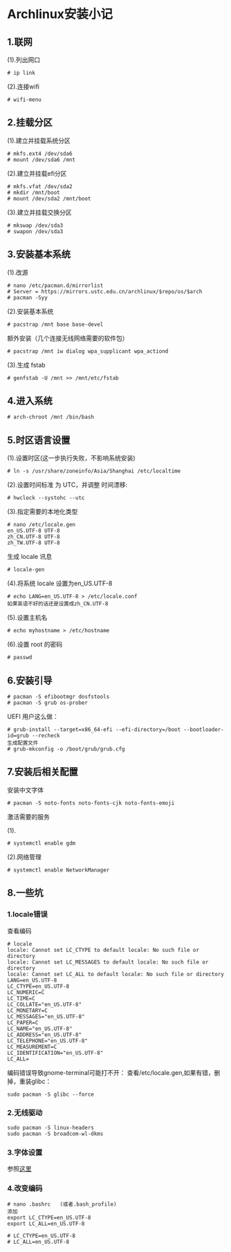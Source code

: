 # Archlinux安装小记

## 1.联网
(1).列出网口
```
# ip link
```
(2).连接wifi
```
# wifi-menu
```
## 2.挂载分区
(1).建立并挂载系统分区
```
# mkfs.ext4 /dev/sda6
# mount /dev/sda6 /mnt
```
(2).建立并挂载efi分区
```
# mkfs.vfat /dev/sda2
# mkdir /mnt/boot
# mount /dev/sda2 /mnt/boot
```
(3).建立并挂载交换分区
```
# mkswap /dev/sda3
# swapon /dev/sda3
```
## 3.安装基本系统
(1).改源
```
# nano /etc/pacman.d/mirrorlist
# Server = https://mirrors.ustc.edu.cn/archlinux/$repo/os/$arch
# pacman -Syy
```
(2).安装基本系统
```
# pacstrap /mnt base base-devel
```
额外安装（几个连接无线网络需要的软件包）
```
# pacstrap /mnt iw dialog wpa_supplicant wpa_actiond
```
(3).生成 fstab
```
# genfstab -U /mnt >> /mnt/etc/fstab
```
## 4.进入系统
```
# arch-chroot /mnt /bin/bash
```
## 5.时区语言设置

(1).设置时区(这一步执行失败，不影响系统安装)
```
# ln -s /usr/share/zoneinfo/Asia/Shanghai /etc/localtime
```
(2).设置时间标准 为 UTC，并调整 时间漂移:
```
# hwclock --systohc --utc
```
(3).指定需要的本地化类型
```
# nano /etc/locale.gen
en_US.UTF-8 UTF-8
zh_CN.UTF-8 UTF-8
zh_TW.UTF-8 UTF-8
```
生成 locale 讯息
```
# locale-gen
```
(4).将系统 locale 设置为en_US.UTF-8
```
# echo LANG=en_US.UTF-8 > /etc/locale.conf
如果英语不好的话还是设置成zh_CN.UTF-8
```
(5).设置主机名
```
# echo myhostname > /etc/hostname
```
(6).设置 root 的密码
```
# passwd
```
## 6.安装引导
```
# pacman -S efibootmgr dosfstools
# pacman -S grub os-prober  
```
UEFI 用户这么做：
```
# grub-install --target=x86_64-efi --efi-directory=/boot --bootloader-id=grub --recheck
生成配置文件
# grub-mkconfig -o /boot/grub/grub.cfg
```

## 7.安装后相关配置
安装中文字体
```
# pacman -S noto-fonts noto-fonts-cjk noto-fonts-emoji
```
激活需要的服务

(1).
```
# systemctl enable gdm
```
(2).网络管理
```
# systemctl enable NetworkManager
```

## 8.一些坑
### 1.locale错误
查看编码
```
# locale
locale: Cannot set LC_CTYPE to default locale: No such file or directory
locale: Cannot set LC_MESSAGES to default locale: No such file or directory
locale: Cannot set LC_ALL to default locale: No such file or directory
LANG=en_US.UTF-8
LC_CTYPE=en_US.UTF-8
LC_NUMERIC=C
LC_TIME=C
LC_COLLATE="en_US.UTF-8"
LC_MONETARY=C
LC_MESSAGES="en_US.UTF-8"
LC_PAPER=C
LC_NAME="en_US.UTF-8"
LC_ADDRESS="en_US.UTF-8"
LC_TELEPHONE="en_US.UTF-8"
LC_MEASUREMENT=C
LC_IDENTIFICATION="en_US.UTF-8"
LC_ALL=
```
编码错误导致gnome-terminal可能打不开：
查看/etc/locale.gen,如果有错，删掉，重装glibc：
```
sudo pacman -S glibc --force
```



### 2.无线驱动
```
sudo pacman -S linux-headers
sudo pacman -S broadcom-wl-dkms
```
### 3.字体设置
参照[这里](https://wiki.archlinux.org/index.php/Font_Configuration/Chinese_Font_Configurations_(%E7%AE%80%E4%BD%93%E4%B8%AD%E6%96%87)#Anti-aliasing.E6.95.88.E6.9E.9C.E7.9A.84.E5.AD.97.E4.BD.93.E5.8F.82.E8.80.83.E9.85.8D.E7.BD.AE)


### 4.改变编码
```
# nano .bashrc   (或者.bash_profile)
添加
export LC_CTYPE=en_US.UTF-8
export LC_ALL=en_US.UTF-8

# LC_CTYPE=en_US.UTF-8
# LC_ALL=en_US.UTF-8
```


